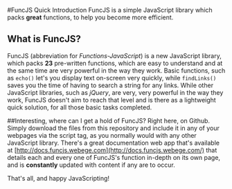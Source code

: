 #FuncJS Quick Introduction
FuncJS is a simple JavaScript library which packs __great__ functions, to help you become more efficient.

## What is FuncJS?
FuncJS (abbreviation for *Functions-JavaScript*) is a new JavaScript library, which packs **23** pre-written functions, which are easy to understand and at the same time are very powerful in the way they work. Basic functions, such as <code>echo()</code> let's you display text on-screen very quickly, while <code>findLinks()</code> saves you the time of having to search a string for any links. While other JavaScript libraries, such as *jQuery*, are very, very powerful in the way they work, FuncJS doesn't aim to reach that level and is there as a lightweight quick solution, for all those basic tasks completed. 

##Interesting, where can I get a hold of FuncJS?
Right here, on Github. Simply download the files from this repository and include it in any of your webpages via the script tag, as you normally would with any other JavaScript library. There's a great documentation web app that's available at [http://docs.funcjs.webege.com](http://docs.funcjs.webege.com/) that details each and every one of FuncJS's function in-depth on its own page, and is **constantly** updated with content if any are to occur. 

That's all, and happy JavaScripting! 
